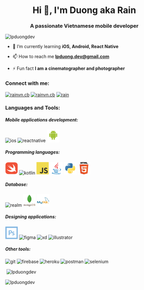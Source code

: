 <h1 align="center">Hi 👋, I'm Duong aka Rain</h1>
<h3 align="center">A passionate Vietnamese mobile developer</h3>

<p align="left"> <img src="https://komarev.com/ghpvc/?username=lpduongdev&label=Profile%20views&color=0e75b6&style=flat" alt="lpduongdev" /> </p>

- 🌱 I’m currently learning **iOS, Android, React Native**

- 📫 How to reach me **lpduong.dev@gmail.com**

- ⚡ Fun fact **I am a cinematographer and photographer**

<h3 align="left">Connect with me:</h3>
<p align="left">
<a href="https://fb.com/rainvn.cb" target="blank"><img align="center" src="https://raw.githubusercontent.com/rahuldkjain/github-profile-readme-generator/master/src/images/icons/Social/facebook.svg" alt="rainvn.cb" height="30" width="40" /></a>
<a href="https://instagram.com/rainvn.cb" target="blank"><img align="center" src="https://raw.githubusercontent.com/rahuldkjain/github-profile-readme-generator/master/src/images/icons/Social/instagram.svg" alt="rainvn.cb" height="30" width="40" /></a>
<a href="https://www.youtube.com/@Rain-ji6gn" target="blank"><img align="center" src="https://raw.githubusercontent.com/rahuldkjain/github-profile-readme-generator/master/src/images/icons/Social/youtube.svg" alt="rain" height="30" width="40" /></a>
</p>

<h3 align="left">Languages and Tools:</h3>
<h5 align="left">Mobile applications development:</h5>
<p align="left">
<img src="https://upload.wikimedia.org/wikipedia/commons/thumb/6/66/Apple_iOS_logo.svg/1920px-Apple_iOS_logo.svg" alt="ios" width="40" height="40"/> 
<img src="https://reactnative.dev/img/header_logo.svg" alt="reactnative" width="40" height="40"/> 
<img src="https://raw.githubusercontent.com/devicons/devicon/master/icons/android/android-original-wordmark.svg" alt="android" width="40" height="40"/> 
</p>
<h5 align="left">Programming languages:</h5>
<p align="left">
<img src="https://raw.githubusercontent.com/devicons/devicon/master/icons/swift/swift-original.svg" alt="swift" width="40" height="40"/>
<img src="https://www.vectorlogo.zone/logos/kotlinlang/kotlinlang-icon.svg" alt="kotlin" width="40" height="40"/>
<img src="https://raw.githubusercontent.com/devicons/devicon/master/icons/javascript/javascript-original.svg" alt="javascript" width="40" height="40"/> 
<img src="https://raw.githubusercontent.com/devicons/devicon/master/icons/java/java-original.svg" alt="java" width="40" height="40"/>
<img src="https://raw.githubusercontent.com/devicons/devicon/master/icons/python/python-original.svg" alt="python" width="40" height="40"/>
<img src="https://raw.githubusercontent.com/devicons/devicon/master/icons/html5/html5-original-wordmark.svg" alt="html5" width="40" height="40"/>
</p>
<h5 align="left">Database:</h5>
<p align="left">
<img src="https://raw.githubusercontent.com/bestofjs/bestofjs-webui/8665e8c267a0215f3159df28b33c365198101df5/public/logos/realm.svg" alt="realm" width="40" height="40"/>
<img src="https://raw.githubusercontent.com/devicons/devicon/master/icons/mongodb/mongodb-original-wordmark.svg" alt="mongodb" width="40" height="40"/> <img src="https://raw.githubusercontent.com/devicons/devicon/master/icons/mysql/mysql-original-wordmark.svg" alt="mysql" width="40" height="40"/>
</p>
<h5 align="left">Designing applications:</h5>
<p align="left">
<img src="https://raw.githubusercontent.com/devicons/devicon/master/icons/photoshop/photoshop-line.svg" alt="photoshop" width="40" height="40"/>
<img src="https://www.vectorlogo.zone/logos/figma/figma-icon.svg" alt="figma" width="40" height="40"/> 
<img src="https://cdn.worldvectorlogo.com/logos/adobe-xd.svg" alt="xd" width="40" height="40"/>
<img src="https://www.vectorlogo.zone/logos/adobe_illustrator/adobe_illustrator-icon.svg" alt="illustrator" width="40" height="40"/>
</p>
<h5 align="left">Other tools:</h5>
<p align="left">
<img src="https://www.vectorlogo.zone/logos/git-scm/git-scm-icon.svg" alt="git" width="40" height="40"/>
<img src="https://www.vectorlogo.zone/logos/firebase/firebase-icon.svg" alt="firebase" width="40" height="40"/>
<img src="https://www.vectorlogo.zone/logos/heroku/heroku-icon.svg" alt="heroku" width="40" height="40"/>
<img src="https://www.vectorlogo.zone/logos/getpostman/getpostman-icon.svg" alt="postman" width="40" height="40"/>
<img src="https://raw.githubusercontent.com/detain/svg-logos/780f25886640cef088af994181646db2f6b1a3f8/svg/selenium-logo.svg" alt="selenium" width="40" height="40"/>
</p>

<p>&nbsp;<img align="center" src="https://github-readme-stats.vercel.app/api?username=lpduongdev&show_icons=true&locale=en" alt="lpduongdev" /></p>

<p><img align="center" src="https://github-readme-streak-stats.herokuapp.com/?user=lpduongdev&" alt="lpduongdev" /></p>
